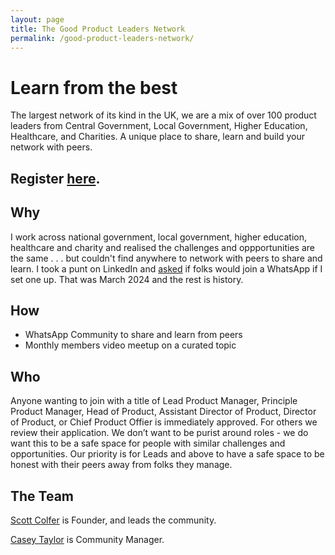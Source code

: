 ```yaml
---
layout: page
title: The Good Product Leaders Network
permalink: /good-product-leaders-network/
---
```


# Learn from the best

The largest network of its kind in the UK, we are a mix of over 100 product leaders from Central Government, Local Government, Higher Education, Healthcare, and Charities. A unique place to share, learn and build your network with peers.

## Register [here](https://docs.google.com/forms/d/e/1FAIpQLScFgEDEjN3MTk51dIdVZzFKqVaej275kSMTeKKFENnswzmKMA/viewform).

## Why

I work across national government, local government, higher education, healthcare and charity and realised the challenges and oppportunities are the same . . . but couldn't find anywhere to network with peers to share and learn. I took a punt on LinkedIn and [asked](https://www.linkedin.com/posts/scottcolfer_shout-if-you-want-to-join-a-whatsapp-group-activity-7165343423577714689-g5fS) if folks would join a WhatsApp if I set one up. That was March 2024 and the rest is history.

## How

- WhatsApp Community to share and learn from peers
- Monthly members video meetup on a curated topic

## Who

Anyone wanting to join with a title of Lead Product Manager, Principle Product Manager, Head of Product, Assistant Director of Product, Director of Product, or Chief Product Offier is immediately approved. For others we review their application. We don’t want to be purist around roles - we do want this to be a safe space for people with similar challenges and opportunities. Our priority is for Leads and above to have a safe space to be honest with their peers away from folks they manage.

## The Team


[Scott Colfer](https://www.linkedin.com/in/scottcolfer/) is Founder, and leads the community.

[Casey Taylor](https://www.linkedin.com/in/casey-taylor2000/) is Community Manager.
